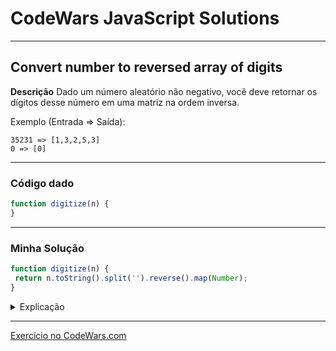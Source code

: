 # CodeWars JavaScript Solutions

---

## Convert number to reversed array of digits


**Descrição**
Dado um número aleatório não negativo, você deve retornar os dígitos desse número em uma matriz na ordem inversa.

Exemplo (Entrada => Saída):
```
35231 => [1,3,2,5,3]
0 => [0]
```

---

### Código dado

```` JavaScript
function digitize(n) {
}
````

---
### Minha Solução

``` JavaScript
function digitize(n) {
 return n.toString().split('').reverse().map(Number);
}
```

<details>
<summary>Explicação</summary>

**n.toString()**: converte o número 'n' em uma string para poder usar o método `split` para conseguir dividir os dígitos.

**.slipt()**: o método `split('')` é usado na string convertida. Passar uma string vazia como argumento faz com que a string seja dividida em um array de caracteres individuais (os caracteres se tornam elementos separados de um array).

**.reverse()**: o método `reverse()` inverte a ordem dos elementos no array.

**.map(Number)**: o método `map()` é usado para aplicar a função `Number` em cada elemento no array, converte cada caractere em um número.

**digitize**: a função `digitize` combina todas essas etapas anteriores para realizar a conversão dos dígitos de um número em uma matriz na ordem inversa.

</details>

---

[Exercício no CodeWars.com](https://www.codewars.com/kata/5583090cbe83f4fd8c000051/train/javascript)